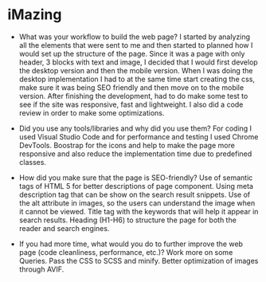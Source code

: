 # iMazing

- What was your workflow to build the web page?
I started by analyzing all the elements that were sent to me and then started to planned how I would set up the structure of the page.
Since it was a page with only header, 3 blocks with text and image, I decided that I would first develop the desktop version and then the mobile version. 
When I was doing the desktop implementation I had to at the same time start creating the css, make sure it was being SEO friendly and then move on to the mobile version. 
After finishing the development, had to do make some test to see if the site was responsive, fast and lightweight. I also did a code review in order to make some optimizations.

- Did you use any tools/libraries and why did you use them?
For coding I used Visual Studio Code and for performance and testing I used Chrome DevTools. 
Boostrap for the icons and help to make the page more responsive and also reduce the implementation time due to predefined classes. 

- How did you make sure that the page is SEO-friendly?
Use of semantic tags of HTML 5 for better descriptions of page component.
Using meta description tag that can be show on the search result snippets.
Use of the alt attribute in images, so the users can understand the image when it cannot be viewed.
Title tag with the keywords that will help it appear in search results.
Heading (H1-H6) to structure the page for both the reader and search engines.

- If you had more time, what would you do to further improve the web page (code cleanliness, performance, etc.)?
Work more on some Queries. 
Pass the CSS to SCSS and minify.
Better optimization of images through AVIF.
